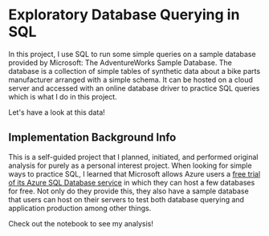 # Exploratory Database Querying in SQL

In this project, I use SQL to run some simple queries on a sample database provided by Microsoft: The AdventureWorks Sample Database. The database is a collection of simple  tables of synthetic data about a bike parts manufacturer arranged with a simple schema. It can be hosted on a cloud server and accessed with an online database driver to practice SQL queries which is what I do in this project.

Let's have a look at this data!

## Implementation Background Info

This is a self-guided project that I planned, initiated, and performed original analysis for purely as a personal interest project. When looking for simple ways to practice SQL, I learned that Microsoft allows Azure users a [free trial of its Azure SQL Database service](https://learn.microsoft.com/en-us/azure/azure-sql/database/free-offer?view=azuresql) in which they can host a few databases for free. Not only do they provide this, they also have a sample database that users can host on their servers to test both database querying and application production among other things.

Check out the notebook to see my analysis!
